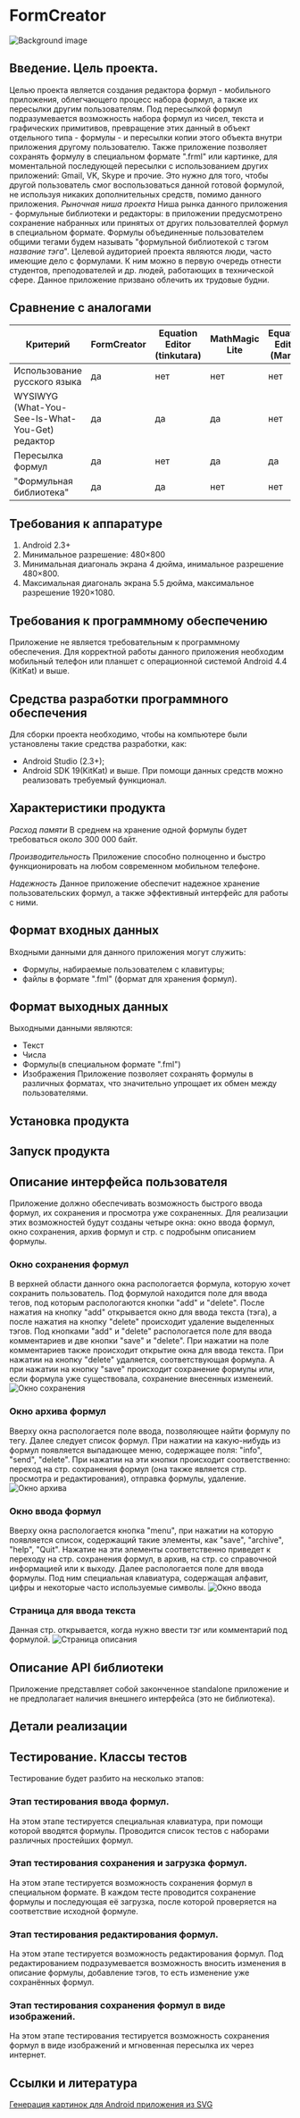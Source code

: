 # FormCreator

![Background image](Images/back.png)

## Введение. Цель проекта.
Целью проекта является создания редактора формул - мобильного приложения, облегчающего процесс набора формул, а также их пересылки другим пользователям. Под пересылкой формул подразумевается возможность набора формул из чисел, текста и графических примитивов, превращение этих данный в объект отдельного типа - формулы - и пересылки копии этого объекта внутри приложения другому пользователю. Также приложение позволяет сохранять формулу в специальном формате ".frml" или картинке, для моментальной последующей пересылки с использованием других приложений: Gmail, VK, Skype и прочие. Это нужно для того, чтобы другой пользователь смог воспользоваться данной готовой формулой, не используя никаких дополнительных средств, помимо данного приложения.
*Рыночная ниша проекта*
Ниша рынка данного приложения - формульные библиотеки и редакторы: в приложении предусмотрено сохранение набранных или принятых от других пользователлей формул в специальном формате. Формулы объединенные пользователем общими тегами будем называть "формульной библиотекой с тэгом *название тэга*". Целевой аудиторией проекта являются люди, часто имеющие дело с формулами. К ним можно в первую очередь отнести студентов, преподователей и др. людей, работающих в технической сфере. Данное приложение призвано облечить их трудовые будни.

## Сравнение с аналогами
|Критерий | FormCreator| Equation Editor (tinkutara) | MathMagic Lite | Equation Editor (Marek)|
|---------|------------|-----------------------------|----------------|------------------------|
|Использование русского языка | да | нет | нет | нет |
|WYSIWYG (What-You-See-Is-What-You-Get) редактор | да | да | да | нет |
|Пересылка формул | да | нет | да | да |
|"Формульная библиотека" | да | да | нет | нет |

## Требования к аппаратуре
1. Android 2.3+
2. Минимальное разрешение: 480×800
3. Минимальная диагональ экрана 4 дюйма, инимальное разрешение 480×800. 
4. Максимальная диагональ экрана 5.5 дюйма, максимальное разрешение 1920×1080.

## Требования к программному обеспечению
Приложение не является требовательным к программному обеспечения. Для корректной работы данного приложения необходим мобильный телефон или планшет с операционной системой Android 4.4  (KitKat) и выше.

## Средства разработки программного обеспечения
Для сборки проекта необходимо, чтобы на компьютере были установлены такие средства разработки, как:
* Android Studio (2.3+);
* Android SDK 19(KitKat) и выше.
При помощи данных средств можно реализовать требуемый функционал.

## Характеристики продукта
*Расход памяти* 
В среднем на хранение одной формулы будет требоваться около 300 000 байт.

*Производительность*
Приложение способно полноценно и быстро функционировать на любом современном мобильном телефоне.

*Надежность*
Данное приложение обеспечит надежное хранение пользовательских формул, а также эффективный интерфейс для работы с ними.

## Формат входных данных
Входными данными для данного приложения могут служить:
* Формулы, набираемые пользователем с клавитуры;
* файлы в формате ".fml" (формат для хранения формул).

## Формат выходных данных
Выходными данными являются:
* Текст
* Числа
* Формулы(в специальном формате ".fml")
* Изображения
Приложение позволяет сохранять формулы в различных форматах, что значительно упрощает их обмен между пользователями.

## Установка продукта


## Запуск продукта


## Описание интерфейса пользователя
Приложение должно обеспечивать возможность быстрого ввода формул, их сохранения и просмотра уже сохраненных. Для реализации этих возможностей будут созданы четыре окна: окно ввода формул, окно сохранения, архив формул и стр. с подробынм описанием формулы.
### Окно сохранения формул 
В верхней области данного окна распологается формула, которую хочет сохранить пользователь. Под формулой находится поле для ввода тегов, под которым распологаются кнопки "add" и "delete". После нажатия на кнопку "add" открывается окно для ввода текста (тэга), а после нажатия на кнопку "delete" происходит удаление выделенных тэгов. Под кнопками "add" и "delete" распологается поле для ввода комментариев и две кнопки "save" и "delete". При нажатии на поле комментариев также происходит открытие окна для ввода текста. При нажатии на кнопку "delete" удаляется, соответствующая формула. А при нажатии на кнопку "save" происходит сохранение формулы или, если формула уже существовала, сохранение внесенных изменеий. 
![Окно сохранения](Images/2.jpg) 
### Окно архива формул 
Вверху окна распологается поле ввода, позволяющее найти формулу по тегу. Далее следует список формул. При нажатии на какую-нибудь из формул появляется выпадающее меню, содержащее поля: "info", "send", "delete". При нажатии на эти кнопки происходит соответственно: переход на стр. сохранения формул (она также является стр. просмотра и редактирования), отправка формулы, удаление. 
![Окно архива](Images/3.jpg) 
### Окно ввода формул 
Вверху окна распологается кнопка "menu", при нажатии на которую появляется список, содержащий такие элементы, как "save", "archive", "help", "Quit". Нажатие на эти элементы соответственно приведет к переходу на стр. сохранения формул, в архив, на стр. со справочной информацией или к выходу. Далее распологается поле для ввода формулы. Под ним специальная клавиатура, содержащая алфавит, цифры и некоторые часто используемые символы. 
![Окно ввода](Images/1.jpg) 
### Страница для ввода текста 
Данная стр. открывается, когда нужно ввести тэг или комментарий под формулой.
![Страница описания](Images/4.jpg)

## Описание API библиотеки
Приложение представляет собой законченное standalone приложение и не предполагает наличия внешнего интерфейса (это не библиотека). 

## Детали реализации


## Тестирование. Классы тестов
Тестирование будет разбито на несколько этапов:
### Этап тестирования ввода формул.
На этом этапе тестируется специальная клавиатура, при помощи которой вводятся формулы. Проводится список тестов с наборами различных простейших формул.
### Этап тестирования сохранения и загрузка формул.
На этом этапе тестируется возможность сохранения формул в специальном формате. В каждом тесте проводится сохранение формулы и последующая её загрузка, после которой проверяется на соответствие исходной формуле.
### Этап тестирования редактирования формул.
На этом этапе тестируется возможность редактирования формул. Под редактированием подразумевается возможность вносить изменения в описание формулы, добавление тэгов, то есть изменение уже сохранённых формул.
### Этап тестирования сохранения формул в виде изображений.
На этом этапе тестирования тестируется возможность сохранения формул в виде изображений и мгновенная пересылка их через интернет.

## Ссылки и литература
[Генерация картинок для Android приложения из SVG](https://m.habrahabr.ru/post/229395/)
